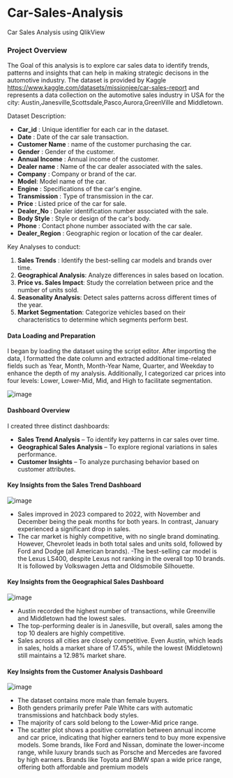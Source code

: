 # Car-Sales-Analysis
Car Sales Analysis using QlikView

### Project Overview
The Goal of this analysis is to explore car sales data to identify trends, patterns and insights that can help in making strategic decisons in the automotive industry.
The dataset is provided by Kaggle https://www.kaggle.com/datasets/missionjee/car-sales-report and represents a data collection on the automotive sales industry in USA for the city: Austin,Janesville,Scottsdale,Pasco,Aurora,GreenVille and Middletown. 

Dataset Description:
- **Car_id** : Unique identifier for each car in the dataset.
- **Date** : Date of the car sale transaction.
- **Customer Name** : name of the customer purchasing the car.
- **Gender** : Gender of the customer.
- **Annual Income** : Annual income of the customer.
- **Dealer name** : Name of the car dealer associated with the sales.
- **Company** : Company or brand of the car.
- **Model**: Model name of the car.
- **Engine** : Specifications of the car's engine.
- **Transmission** : Type of transmission in the car.
- **Price** : Listed price of the car for sale.
- **Dealer_No** : Dealer identification number associated with the sale.
- **Body Style** : Style or design of the car's body.
- **Phone** : Contact phone number associated with the car sale.
- **Dealer_Region** : Geographic region or location of the car dealer.
  
Key Analyses to conduct:
1. **Sales Trends** : Identify the best-selling car models and brands over time.
2. **Geographical Analysis**: Analyze differences in sales based on location.
3. **Price vs. Sales Impact**: Study the correlation between price and the number of units sold.
4. **Seasonality Analysis**: Detect sales patterns across different times of the year.
5. **Market Segmentation**: Categorize vehicles based on their characteristics to determine which segments perform best.

#### Data Loading and Preparation
I began by loading the dataset using the script editor. After importing the data, I formatted the date column and extracted additional time-related fields such as Year, Month, Month-Year Name, Quarter, and Weekday to enhance the depth of my analysis.
Additionally, I categorized car prices into four levels: Lower, Lower-Mid, Mid, and High to facilitate segmentation.

![image](https://github.com/user-attachments/assets/8ee284d4-4321-45e9-b135-a08c7ec55ba8)



#### Dashboard Overview
I created three distinct dashboards:

- **Sales Trend Analysis** – To identify key patterns in car sales over time.
- **Geographical Sales Analysis** – To explore regional variations in sales performance.
- **Customer Insights** – To analyze purchasing behavior based on customer attributes.

#### Key Insights from the Sales Trend Dashboard

![image](https://github.com/user-attachments/assets/4b866c2c-3f42-4c8f-a6f5-438234a054eb)




- Sales improved in 2023 compared to 2022, with November and December being the peak months for both years. In contrast, January experienced a significant drop in sales.
- The car market is highly competitive, with no single brand dominating. However, Chevrolet leads in both total sales and units sold, followed by Ford and Dodge (all American brands).
-The best-selling car model is the Lexus LS400, despite Lexus not ranking in the overall top 10 brands. It is followed by Volkswagen Jetta and Oldsmobile Silhouette.

#### Key Insights from the Geographical Sales Dashboard

![image](https://github.com/user-attachments/assets/ff8b0e30-a615-4c18-bcd7-84efb9fd98a3)




- Austin recorded the highest number of transactions, while Greenville and Middletown had the lowest sales.
- The top-performing dealer is in Janesville, but overall, sales among the top 10 dealers are highly competitive.
- Sales across all cities are closely competitive. Even Austin, which leads in sales, holds a market share of 17.45%, while the lowest (Middletown) still maintains a 12.98% market share.

#### Key Insights from the Customer Analysis Dashboard

![image](https://github.com/user-attachments/assets/d6f578b3-ba15-4839-8a4f-58f7e008ab0f)



- The dataset contains more male than female buyers.
- Both genders primarily prefer Pale White cars with automatic transmissions and hatchback body styles.
- The majority of cars sold belong to the Lower-Mid price range.
- The scatter plot shows a positive correlation between annual income and car price, indicating that higher earners tend to buy more expensive models. Some brands, like Ford and Nissan, dominate the lower-income range, while luxury brands such as Porsche and Mercedes are favored by high earners. Brands like Toyota and BMW span a wide price range, offering both affordable and premium models





   

